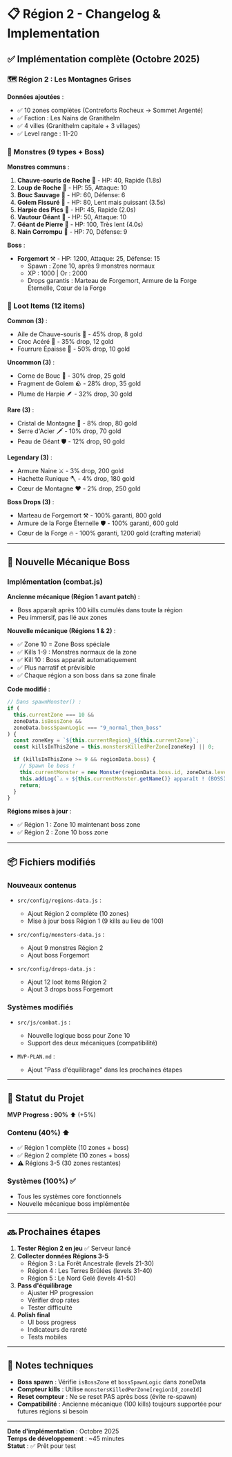 # 📋 Région 2 - Changelog & Implementation

## ✅ Implémentation complète (Octobre 2025)

### 🗺️ Région 2 : Les Montagnes Grises

**Données ajoutées** :

- ✅ 10 zones complètes (Contreforts Rocheux → Sommet Argenté)
- ✅ Faction : Les Nains de Granithelm
- ✅ 4 villes (Granithelm capitale + 3 villages)
- ✅ Level range : 11-20

### 👹 Monstres (9 types + Boss)

**Monstres communs** :

1. **Chauve-souris de Roche** 🦇 - HP: 40, Rapide (1.8s)
2. **Loup de Roche** 🐺 - HP: 55, Attaque: 10
3. **Bouc Sauvage** 🐐 - HP: 60, Défense: 6
4. **Golem Fissuré** 🗿 - HP: 80, Lent mais puissant (3.5s)
5. **Harpie des Pics** 🦅 - HP: 45, Rapide (2.0s)
6. **Vautour Géant** 🦅 - HP: 50, Attaque: 10
7. **Géant de Pierre** 👹 - HP: 100, Très lent (4.0s)
8. **Nain Corrompu** 🧔 - HP: 70, Défense: 9

**Boss** :

- **Forgemort** ⚒️ - HP: 1200, Attaque: 25, Défense: 15
  - Spawn : Zone 10, après 9 monstres normaux
  - XP : 1000 | Or : 2000
  - Drops garantis : Marteau de Forgemort, Armure de la Forge Éternelle, Cœur de la Forge

### 🎒 Loot Items (12 items)

**Common (3)** :

- Aile de Chauve-souris 🦇 - 45% drop, 8 gold
- Croc Acéré 🦷 - 35% drop, 12 gold
- Fourrure Épaisse 🧥 - 50% drop, 10 gold

**Uncommon (3)** :

- Corne de Bouc 🎺 - 30% drop, 25 gold
- Fragment de Golem 🪨 - 28% drop, 35 gold
- Plume de Harpie 🪶 - 32% drop, 30 gold

**Rare (3)** :

- Cristal de Montagne 💎 - 8% drop, 80 gold
- Serre d'Acier 🗡️ - 10% drop, 70 gold
- Peau de Géant 🛡️ - 12% drop, 90 gold

**Legendary (3)** :

- Armure Naine ⚔️ - 3% drop, 200 gold
- Hachette Runique 🪓 - 4% drop, 180 gold
- Cœur de Montagne ❤️ - 2% drop, 250 gold

**Boss Drops (3)** :

- Marteau de Forgemort ⚒️ - 100% garanti, 800 gold
- Armure de la Forge Éternelle 🛡️ - 100% garanti, 600 gold
- Cœur de la Forge 🔥 - 100% garanti, 1200 gold (crafting material)

---

## 🔧 Nouvelle Mécanique Boss

### Implémentation (combat.js)

**Ancienne mécanique (Région 1 avant patch)** :

- Boss apparaît après 100 kills cumulés dans toute la région
- Peu immersif, pas lié aux zones

**Nouvelle mécanique (Régions 1 & 2)** :

- ✅ Zone 10 = Zone Boss spéciale
- ✅ Kills 1-9 : Monstres normaux de la zone
- ✅ Kill 10 : Boss apparaît automatiquement
- ✅ Plus narratif et prévisible
- ✅ Chaque région a son boss dans sa zone finale

**Code modifié** :

```javascript
// Dans spawnMonster() :
if (
  this.currentZone === 10 &&
  zoneData.isBossZone &&
  zoneData.bossSpawnLogic === "9_normal_then_boss"
) {
  const zoneKey = `${this.currentRegion}_${this.currentZone}`;
  const killsInThisZone = this.monstersKilledPerZone[zoneKey] || 0;

  if (killsInThisZone >= 9 && regionData.boss) {
    // Spawn le boss !
    this.currentMonster = new Monster(regionData.boss.id, zoneData.levelRange.max);
    this.addLog(`⚠️ 💀 ${this.currentMonster.getName()} apparaît ! (BOSS) 💀`);
    return;
  }
}
```

**Régions mises à jour** :

- ✅ Région 1 : Zone 10 maintenant boss zone
- ✅ Région 2 : Zone 10 boss zone

---

## 📦 Fichiers modifiés

### Nouveaux contenus

- `src/config/regions-data.js` :
  - Ajout Région 2 complète (10 zones)
  - Mise à jour boss Région 1 (9 kills au lieu de 100)

- `src/config/monsters-data.js` :
  - Ajout 9 monstres Région 2
  - Ajout boss Forgemort

- `src/config/drops-data.js` :
  - Ajout 12 loot items Région 2
  - Ajout 3 drops boss Forgemort

### Systèmes modifiés

- `src/js/combat.js` :
  - Nouvelle logique boss pour Zone 10
  - Support des deux mécaniques (compatibilité)

- `MVP-PLAN.md` :
  - Ajout "Pass d'équilibrage" dans les prochaines étapes

---

## 🎯 Statut du Projet

**MVP Progress : 90%** ⬆️ (+5%)

### Contenu (40%) ⬆️

- ✅ Région 1 complète (10 zones + boss)
- ✅ Région 2 complète (10 zones + boss)
- ⚠️ Régions 3-5 (30 zones restantes)

### Systèmes (100%) ✅

- Tous les systèmes core fonctionnels
- Nouvelle mécanique boss implémentée

---

## 🔜 Prochaines étapes

1. **Tester Région 2 en jeu** ✅ Serveur lancé
2. **Collecter données Régions 3-5**
   - Région 3 : La Forêt Ancestrale (levels 21-30)
   - Région 4 : Les Terres Brûlées (levels 31-40)
   - Région 5 : Le Nord Gelé (levels 41-50)
3. **Pass d'équilibrage**
   - Ajuster HP progression
   - Vérifier drop rates
   - Tester difficulté
4. **Polish final**
   - UI boss progress
   - Indicateurs de rareté
   - Tests mobiles

---

## 📝 Notes techniques

- **Boss spawn** : Vérifie `isBossZone` et `bossSpawnLogic` dans zoneData
- **Compteur kills** : Utilise `monstersKilledPerZone[regionId_zoneId]`
- **Reset compteur** : Ne se reset PAS après boss (évite re-spawn)
- **Compatibilité** : Ancienne mécanique (100 kills) toujours supportée pour futures régions si besoin

---

**Date d'implémentation** : Octobre 2025  
**Temps de développement** : ~45 minutes  
**Statut** : ✅ Prêt pour test
